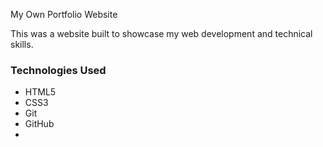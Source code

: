 My Own Portfolio Website


This was a website built to showcase my web development and technical skills.



### Technologies Used

* HTML5
* CSS3
* Git
* GitHub
* 
